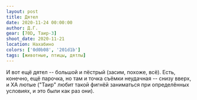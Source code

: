 ```yaml
---
layout: post
title: Дятел
date: 2020-11-24 00:00:00
author: Д.Г.
gear: [70D, Таир-3]
shoot_date: 2020-11-21
location: Нахабино
colors: ['0d0b08', '201d1b']
tags: [животные, птицы, дятлы]
---
```

И вот ещё дятел -- большой и пёстрый (засим, похоже, всё). Есть, конечно, ещё парочка, но там и точка съёмки неудачная -- снизу вверх, и ХА лютые ("Таир" любит такой фигнёй заниматься при определённых условиях, и это были как раз они).

